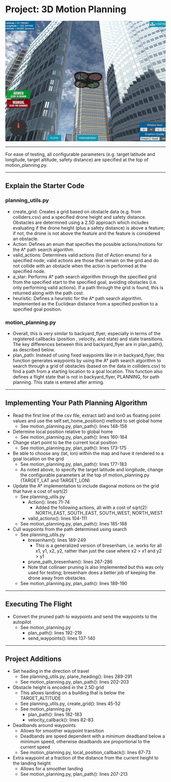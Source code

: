 # Project: 3D Motion Planning
![Quad Image](./misc/enroute.png)

---

For ease of testing, all configurable parameters (e.g. target latitude and longitude, target altitude, safety distance) are specified at the top of motion_planning.py.

---
## Explain the Starter Code

### planning_utils.py
* create_grid: Creates a grid based on obstacle data (e.g. from colliders.csv) and a specified drone height and safety distance.
Obstacles are determined using a 2.5D approach which includes evaluating if the drone height (plus a safety distance) is above a feature; if not, the drone is not above the feature and the feature is considered an obstacle.
* Action: Defines an enum that specifies the possible actions/motions for the A* path search algorithm.
* valid_actions: Determines valid actions (list of Action enums) for a specified node; valid actions are those that remain on the grid and do not collide with an obstacle when the action is performed at the specified node.
* a_star: Performs A* path search algorithm through the specified grid from the specified start to the specified goal, avoiding obstacles (i.e. only performing valid actions).
If a path through the grid is found, this is returned along with the path cost.
* heuristic: Defines a heuristic for the A* path search algorithm.  Implemented as the Euclidean distance from a specified position to a specified goal position.

### motion_planning.py
* Overall, this is very similar to backyard_flyer, especially in terms of the registered callbacks (position , velocity, and state) and state transitions.  The key differences between this and backyard_flyer are in plan_path(), as described below.
* plan_path: Instead of using fixed waypoints like in in backyard_flyer, this function generates waypoints by using the A* path search algorithm to search through a grid of obstacles (based on the data in colliders.csv) to find a path from a starting location to a goal location.
This function also defines a flight state that is not in backyard_flyer, PLANNING, for path planning.  This state is entered after arming.

---
## Implementing Your Path Planning Algorithm

* Read the first line of the csv file, extract lat0 and lon0 as floating point values and use the self.set_home_position() method to set global home
  * See motion_planning.py, plan_path(): lines 148-158
* Determine local position relative to global home
  * See motion_planning.py, plan_path(): lines 160-164
* Change start point to be the current local position
  * See motion_planning.py, plan_path(): lines 173-175
* Be able to choose any (lat, lon) within the map and have it rendered to a goal location on the grid
  * See motion_planning.py, plan_path(): lines 177-183
  * As noted above, to specify the target latitude and longitude, change the configurable parameters at the top of motion_planning.py (TARGET_LAT and TARGET_LON)
* Update the A* implementation to include diagonal motions on the grid that have a cost of sqrt(2)
  * See planning_utils.py
    * Action(): lines 71-74
      * Added the following actions, all with a cost of sqrt(2): NORTH_EAST, SOUTH_EAST, SOUTH_WEST, NORTH_WEST 
    * valid_actions(): lines 104-111
  * See motion_planning.py, plan_path(): lines 185-188
* Cull waypoints from the path determined using search
  * See planning_utils.py
    * bresenham(): lines 189-249
      * This is a generalized version of bresenham, i.e. works for all x1, y1, x2, y2, rather than just the case where x2 > x1 and y2 > y1 
    * prune_path_bresenham(): lines 267-286
    * Note that collinaer pruning is also implemented but this was only used for testing; bresenham does a better job of keeping the drone away from obstacles.
  * See motion_planning.py, plan_path(): lines 189-190

---
## Executing The Flight
* Convert the pruned path to waypoints and send the waypoints to the autopilot
  * See motion_planning.py   
    * plan_path(): lines 192-219
    * send_waypoints(): lines 137-140

---
## Project Additions
* Set heading in the direction of travel
  * See planning_utils.py, plane_heading(): lines 289-291
  * See motion_planning.py, plan_path(): lines 202-203
* Obstacle height is encoded in the 2.5D grid
  * This allows landing on a building that is below the TARGET_ALTITUDE
  * See planning_utils.py, create_grid(): lines 45-52
  * See motion_planning.py
    * plan_path(): lines 182-183
    * velocity_callback(): lines 82-83
* Deadbands around waypoints
  * Allows for smoother waypoint transition
  * Deadbands are speed dependent with a minimum deadband below a minimum speed, otherwise deadbands are proportional to the current speed
  * See motion_planning.py, local_position_callback(): lines 67-73
* Extra waypoint at a fraction of the distance from the current height to the landing height
  * Allows for a smoother landing
  * See motion_planning.py, plan_path(): lines 207-213
